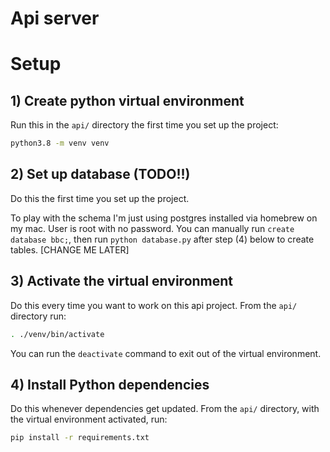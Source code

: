 Api server
===

# Setup

## 1) Create python virtual environment

Run this in the `api/` directory the first time you set up the project:

```bash
python3.8 -m venv venv
```

## 2) Set up database (TODO!!)

Do this the first time you set up the project.

To play with the schema I'm just using postgres installed via homebrew on my mac. User is root with no password. You can manually run `create database bbc;`, then run `python database.py` after step (4) below to create tables. [CHANGE ME LATER]

## 3) Activate the virtual environment

Do this every time you want to work on this api project. From the `api/` directory run:

```bash
. ./venv/bin/activate
```

You can run the `deactivate` command to exit out of the virtual environment.

## 4) Install Python dependencies

Do this whenever dependencies get updated. From the `api/` directory, with the virtual environment activated, run:

```bash
pip install -r requirements.txt
```

